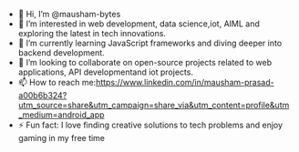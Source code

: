 - 👋 Hi, I’m @mausham-bytes
- 👀 I’m interested in web development, data science,iot, AIML and exploring the latest in tech innovations.
- 🌱 I’m currently learning JavaScript frameworks and diving deeper into backend development.
- 💞️ I’m looking to collaborate on open-source projects related to web applications, API developmentand iot projects.
- 📫 How to reach me:https://www.linkedin.com/in/mausham-prasad-a00b6b324?utm_source=share&utm_campaign=share_via&utm_content=profile&utm_medium=android_app
- ⚡ Fun fact: I love finding creative solutions to tech problems and enjoy gaming in my free time
<!---
mausham-bytes/mausham-bytes is a ✨ special ✨ repository because its `README.md` (this file) appears on your GitHub profile.
You can click the Preview link to take a look at your changes.
--->
